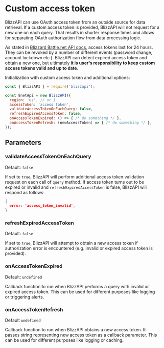 # Custom access token

BlizzAPI can use OAuth access token from an outside source for data retrieval. If a custom access token is provided, BlizzAPI will not request for a new one on each query. That results in shorter response times and allows for separating OAuth authorization flow from data processing logic.

As stated in [Blizzard Battle.net API docs](https://develop.battle.net/documentation/guides/using-oauth), access tokens last for 24 hours. They can be revoked by a number of different events (password change, account lockdown etc.). BlizzAPI can detect expired access token and obtain a new one, but ultimately **it is user's responsibility to keep custom access tokens valid and up to date**.

Initialization with custom access token and additional options:

```js
const { BlizzAPI } = require('blizzapi');

const BnetApi = new BlizzAPI({
  region: 'us', // or 1
  accessToken: 'access token',
  validateAccessTokenOnEachQuery: false,
  refreshExpiredAccessToken: false,
  onAccessTokenExpired: () => { /* do something */ },
  onAccessTokenRefresh: (newAccessToken) => { /* do something */ },
});

```

## Parameters

### validateAccessTokenOnEachQuery
Default: ``false``

If set to ``true``, BlizzAPI will perform additional access token validation request on each call of ``query`` method. If access token turns out to be expired or invalid and ``refreshExpiredAccessToken`` is false, BlizzAPI will respond as follows:

```json
{
  error: 'access_token_invalid',
}
```

### refreshExpiredAccessToken
Default: ``false``

If set to ``true``, BlizzAPI will attempt to obtain a new access token if authorization error is encountered (e.g. invalid or expired access token is provided).

### onAccessTokenExpired
Default: ``undefined``

Callback function to run when BlizzAPI performs a query with invalid or expired access token. This can be used for different purposes like logging or triggering alerts.

### onAccessTokenRefresh
Default ``undefined``

Callback function to run when BlizzAPI obtains a new access token. It passes string representing new access token as a callback parameter. This can be used for different purposes like logging or caching.
